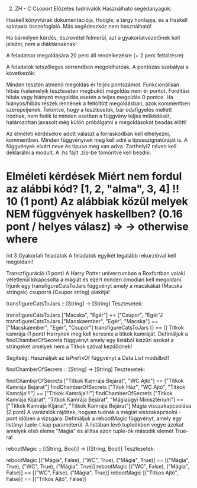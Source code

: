 2. ZH - C Csoport
Előzetes tudnivalók
Használható segédanyagok:

Haskell könyvtárak dokumentációja,
Hoogle,
a tárgy honlapja, és a
Haskell szintaxis összefoglaló.
Más segédeszköz nem használható!

Ha bármilyen kérdés, észrevétel felmerül, azt a gyakorlatvezetőnek kell jelezni, nem a diáktársaknak!

A feladatsor megoldására 20 perc áll rendelkezésre (+ 2 perc feltöltésre)

A feladatok tetszőleges sorrendben megoldhatóak. A pontozás szabályai a következők:

Minden teszten átmenő megoldás ér teljes pontszámot.
Funkcionálisan hibás (valamelyik teszteseten megbukó) megoldás nem ér pontot.
Fordítási hibás vagy hiányzó megoldás esetén a teljes megoldás 0 pontos.
Ha hiányos/hibás részek lennének a feltöltött megoldásban, azok kommentben szerepeljenek.
Tekintve, hogy a tesztesetek, bár odafigyelés mellett íródnak, nem fedik le minden esetben a függvény teljes működését, határozottan javasolt még külön próbálgatni a megoldásokat beadás előtt!

Az elméleti kérdésekre adott választ a forráskódban kell elhelyezni, kommentben. Minden függvénynek meg kell adni a típusszignatúráját is. A függvények elvárt neve és típusa meg van adva. Zarthelyi2 néven kell deklarálni a modult. A .hs fájlt .zip-be tömörítve kell beadni.

Elméleti kérdések
Miért nem fordul az alábbi kód? [1, 2, "alma", 3, 4] !! 10 (1 pont)
Az alábbiak közül melyek NEM függvények haskellben? (0.16 pont / helyes válasz)
=>
-> 
otherwise
where
==
Int
3
Gyakorlati feladatok
A feladatok egyikét legalább rekurzióval kell megoldani!

Transzfiguráció (1 pont)
A Harry Potter univerzumban a Roxfortban valaki véletlenül kikapcsolta a mágiát és ezért minden ómodian kell megoldani. Írjunk egy transfigureCatsToJars függvényt amely a macskákat (Macska stringek) csuporrá (Csupor string) alakítja!

transfigureCatsToJars :: [String] -> [String]
Tesztesetek:

transfigureCatsToJars ["Macska", "Egér"] == ["Csupor", "Egér"J
transfigureCatsToJars ["Macskaember", "Egér", "Macska"] == ["Macskaember", "Egér", "Csupor"]
transfigureCatsToJars [] == []
Titkok kamrája (1 pont)
Harrynek meg kell keresnie a titkok kamráját. Definiáljuk a findChamberOfSecrets függvényt amely egy listából kiszűri azokat a stringeket amelyek nem a Titkok szóval kezdődnek!

Segítség: Használjuk az isPrefixOf függvényt a Data.List modulból!

findChamberOfSecrets :: [String] -> [String]
Tesztesetek:

findChamberOfSecrets ["Titkok Kamrája Bejárat", "WC Ajtó"] == ["Titkok Kamrája Bejárat"]
findChamberOfSecrets ["Titok Ház", "WC Ajtó", "Titkok Kamrája!!!"] == ["Titkok Kamrája!!!"]
findChamberOfSecrets ["Titkok Kamrája Kijárat", "Titkok Kamrája Bejárat", "Mágiaügyi Minisztérium"] == ["Titkok Kamrája Kijárat", "Titkok Kamrája Bejárat"]
Mágia visszakapcsolása (2 pont)
A varázslók rájöttek, hogyan tudnák a mágiát visszakapcsolni - pont időben a vizsgára. Definiáljuk a rebootMagic függvényt, amely egy listányi tuple-t kap paraméterül. A listában lévő tupleökben vegye azokat amelyek első eleme "Mágia" és állítsa azon tuple-ök második elemét True-ra!

rebootMagic :: [(String, Bool)] -> [(String, Bool)]
Tesztesetek:

rebootMagic [("Mágia", False), ("WC", True), ("Mágia", True)] == [("Mágia", True), ("WC", True), ("Mágia", True)]
rebootMagic [("WC", False), ("Mágia", False)] == [("WC", False), ("Mágia", True)]
rebootMagic [("Titkos Ajtó", False)] == [("Titkos Ajtó", False)]